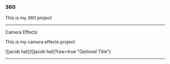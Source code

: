 ### 360

This is my 360 project

<script src="//360.vizor.io/scripts/embed.js" data-vizorurl="https://360.vizor.io/embed/v/rjr2j" ></script>

***

Camera Effects

This is my camera effects project

![jacob hat](![jacob hat]?raw=true "Optional Title")


***

